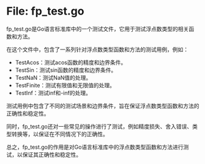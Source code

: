 # File: fp_test.go

fp_test.go是Go语言标准库中的一个测试文件，它用于测试浮点数类型的相关函数和方法。

在这个文件中，包含了一系列针对浮点数类型函数和方法的测试用例，例如：

- TestAcos：测试acos函数的精度和边界条件。
- TestSin：测试sin函数的精度和边界条件。
- TestNaN：测试NaN值的处理。
- TestFinite：测试有限值和无限值的处理。
- TestInf：测试inf和-inf的处理。

测试用例中包含了不同的测试场景和边界条件，旨在保证浮点数类型函数和方法的正确性和稳定性。

同时，fp_test.go还对一些常见的操作进行了测试，例如精度损失、舍入错误、类型转换等，以保证在不同情况下的正确性。

总之，fp_test.go的作用是对Go语言标准库中的浮点数类型函数和方法进行测试，以保证其正确性和稳定性。

